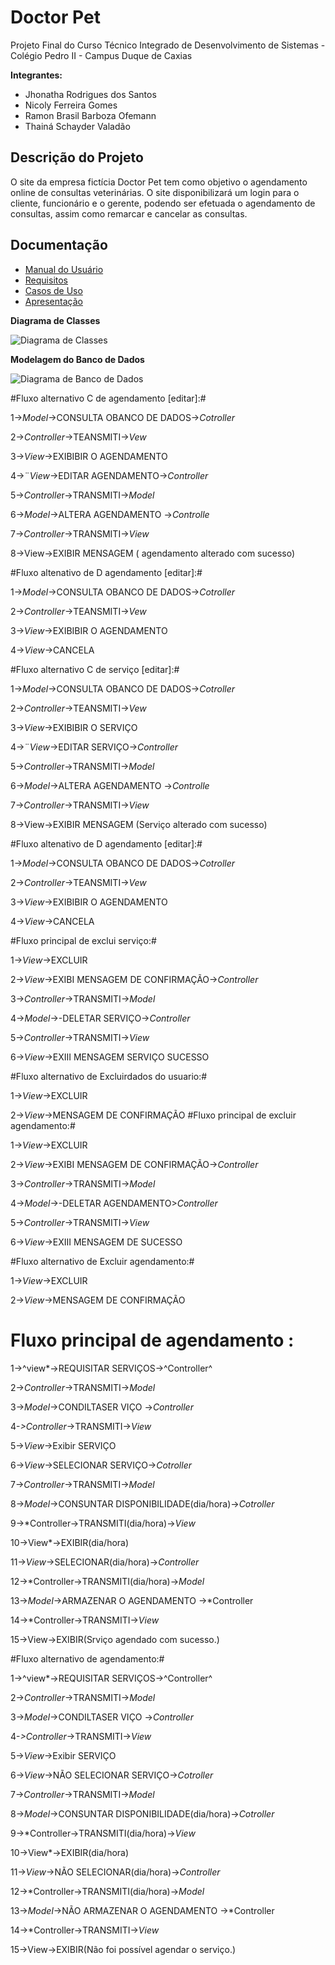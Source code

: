 # Doctor Pet

Projeto Final do Curso Técnico Integrado de Desenvolvimento de Sistemas - Colégio Pedro II - Campus Duque de Caxias

**Integrantes:**
 - Jhonatha Rodrigues dos Santos
 - Nicoly Ferreira Gomes
 - Ramon Brasil Barboza Ofemann
 - Thainá Schayder Valadão

 ## Descrição do Projeto

 O site da empresa fictícia Doctor Pet tem como objetivo o agendamento online de consultas veterinárias. O site disponibilizará um login para o cliente, funcionário e o gerente, podendo ser efetuada o agendamento de consultas, assim como remarcar e cancelar as consultas.

## Documentação

- [Manual do Usuário](manual.md)
- [Requisitos](requisitos.md)
- [Casos de Uso](casos-de-uso.md)
- [Apresentação](apresentacao.pdf)

**Diagrama de Classes**

![Diagrama de Classes](diagrama-exemplo.png)

**Modelagem do Banco de Dados**

![Diagrama de Banco de Dados](diagrama-de-banco-de-dados.png)

#Fluxo alternativo C de agendamento [editar]:#

1->*Model*->CONSULTA OBANCO DE DADOS->*Cotroller*

2->*Controller*->TEANSMITI->*Vew*

3->*View*->EXIBIBIR O AGENDAMENTO

4->¨*View*->EDITAR AGENDAMENTO->*Controller*

5->*Controlle*r->TRANSMITI->*Model*

6->*Model*->ALTERA AGENDAMENTO ->*Controlle*

7->*Controller*->TRANSMITI->*View*

8->View->EXIBIR MENSAGEM ( agendamento alterado com sucesso)

#Fluxo  altenativo de D agendamento [editar]:#

1->*Model*->CONSULTA OBANCO DE DADOS->*Cotroller*

2->*Controller*->TEANSMITI->*Vew*

3->*View*->EXIBIBIR O AGENDAMENTO


4->*View*->CANCELA

#Fluxo alternativo C de serviço  [editar]:#

1->*Model*->CONSULTA OBANCO DE DADOS->*Cotroller*

2->*Controller*->TEANSMITI->*Vew*

3->*View*->EXIBIBIR O SERVIÇO

4->¨*View*->EDITAR SERVIÇO->*Controller*

5->*Controlle*r->TRANSMITI->*Model*

6->*Model*->ALTERA AGENDAMENTO ->*Controlle*

7->*Controller*->TRANSMITI->*View*

8->View->EXIBIR MENSAGEM (Serviço alterado com sucesso)

#Fluxo  altenativo de D agendamento [editar]:#

1->*Model*->CONSULTA OBANCO DE DADOS->*Cotroller*

2->*Controller*->TEANSMITI->*Vew*

3->*View*->EXIBIBIR O AGENDAMENTO


4->*View*->CANCELA

#Fluxo principal de exclui  serviço:#

1->*View*->EXCLUIR 

2->*View*->EXIBI MENSAGEM DE CONFIRMAÇÃO->*Controller*

3->*Controller*->TRANSMITI->*Model*

 4->*Model*->-DELETAR SERVIÇO->*Controller*

5->*Controller*->TRANSMITI->*View*

6->*View*->EXIII MENSAGEM SERVIÇO SUCESSO 

#Fluxo alternativo de Excluirdados do usuario:#
										
1->*View*->EXCLUIR 

2->*View*->MENSAGEM DE CONFIRMAÇÃO
#Fluxo principal de excluir agendamento:#

1->*View*->EXCLUIR 

2->*View*->EXIBI MENSAGEM DE CONFIRMAÇÃO->*Controller*

3->*Controller*->TRANSMITI->*Model*

 4->*Model*->-DELETAR AGENDAMENTO>*Controller*

5->*Controller*->TRANSMITI->*View*

6->*View*->EXIII MENSAGEM DE SUCESSO 

#Fluxo alternativo de Excluir agendamento:#

1->*View*->EXCLUIR 

2->*View*->MENSAGEM DE CONFIRMAÇÃO

# Fluxo principal de agendamento : #

1->^view*->REQUISITAR SERVIÇOS->^Controller^

2->*Controller*->TRANSMITI->*Model*

3->*Model*->CONDILTASER VIÇO ->*Controller*

4-*>Controller*->TRANSMITI->*View*

5->*View*->Exibir SERVIÇO

6->*View*->SELECIONAR SERVIÇO->*Cotroller*

7->*Controller*->TRANSMITI->*Model*

8->*Model*->CONSUNTAR DISPONIBILIDADE(dia/hora)->*Cotroller*

9->*Controller->TRANSMITI(dia/hora)->*View*

10->View*->EXIBIR(dia/hora)

11->*View*->SELECIONAR(dia/hora)->*Controller*

12->*Controller->TRANSMITI(dia/hora)->*Model*

13->*Model*->ARMAZENAR O AGENDAMENTO ->*Controller

14->*Controller->TRANSMITI->*View*

15->View->EXIBIR(Srviço agendado com sucesso.)

#Fluxo alternativo de agendamento:#

1->^view*->REQUISITAR SERVIÇOS->^Controller^

2->*Controller*->TRANSMITI->*Model*

3->*Model*->CONDILTASER VIÇO ->*Controller*

4-*>Controller*->TRANSMITI->*View*

5->*View*->Exibir SERVIÇO

6->*View*->NÃO SELECIONAR SERVIÇO->*Cotroller*

7->*Controller*->TRANSMITI->*Model*

8->*Model*->CONSUNTAR DISPONIBILIDADE(dia/hora)->*Cotroller*

9->*Controller->TRANSMITI(dia/hora)->*View*

10->View*->EXIBIR(dia/hora)

11->*View*->NÃO SELECIONAR(dia/hora)->*Controller*

12->*Controller->TRANSMITI(dia/hora)->*Model*

13->*Model*->NÃO ARMAZENAR O AGENDAMENTO ->*Controller

14->*Controller->TRANSMITI->*View*

15->View->EXIBIR(Não foi possível agendar o serviço.)

